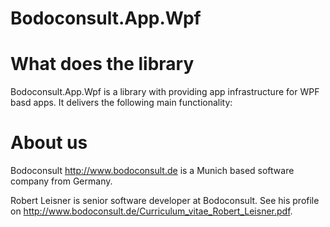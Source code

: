 Bodoconsult.App.Wpf
================

# What does the library

Bodoconsult.App.Wpf is a library with providing app infrastructure for WPF basd apps. 
It delivers the following main functionality:



# About us

Bodoconsult <http://www.bodoconsult.de> is a Munich based software company from Germany.

Robert Leisner is senior software developer at Bodoconsult. See his profile on <http://www.bodoconsult.de/Curriculum_vitae_Robert_Leisner.pdf>.

